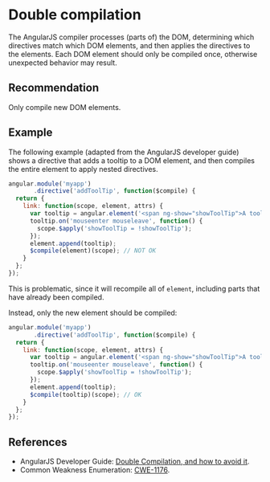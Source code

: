 # Double compilation
The AngularJS compiler processes (parts of) the DOM, determining which directives match which DOM elements, and then applies the directives to the elements. Each DOM element should only be compiled once, otherwise unexpected behavior may result.


## Recommendation
Only compile new DOM elements.


## Example
The following example (adapted from the AngularJS developer guide) shows a directive that adds a tooltip to a DOM element, and then compiles the entire element to apply nested directives.


```javascript
angular.module('myapp')
       .directive('addToolTip', function($compile) {
  return {
    link: function(scope, element, attrs) {
      var tooltip = angular.element('<span ng-show="showToolTip">A tooltip</span>');
      tooltip.on('mouseenter mouseleave', function() {
        scope.$apply('showToolTip = !showToolTip');
      });
      element.append(tooltip);
      $compile(element)(scope); // NOT OK
    }
  };
});

```
This is problematic, since it will recompile all of `element`, including parts that have already been compiled.

Instead, only the new element should be compiled:


```javascript
angular.module('myapp')
       .directive('addToolTip', function($compile) {
  return {
    link: function(scope, element, attrs) {
      var tooltip = angular.element('<span ng-show="showToolTip">A tooltip</span>');
      tooltip.on('mouseenter mouseleave', function() {
        scope.$apply('showToolTip = !showToolTip');
      });
      element.append(tooltip);
      $compile(tooltip)(scope); // OK
    }
  };
});

```

## References
* AngularJS Developer Guide: [Double Compilation, and how to avoid it](https://docs.angularjs.org/guide/compiler#double-compilation-and-how-to-avoid-it).
* Common Weakness Enumeration: [CWE-1176](https://cwe.mitre.org/data/definitions/1176.html).
